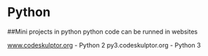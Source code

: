 # Python
##Mini projects in python
python code can be runned in websites 

www.codeskulptor.org  - Python 2
py3.codeskulptor.org  - Python 3
